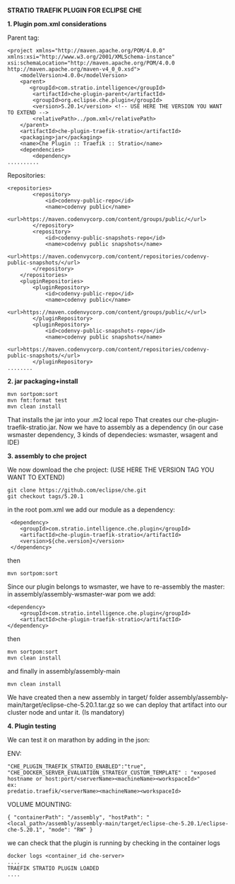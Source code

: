 **STRATIO TRAEFIK PLUGIN FOR ECLIPSE CHE**

**1. Plugin pom.xml considerations**

Parent tag:
```
<project xmlns="http://maven.apache.org/POM/4.0.0" xmlns:xsi="http://www.w3.org/2001/XMLSchema-instance" xsi:schemaLocation="http://maven.apache.org/POM/4.0.0 http://maven.apache.org/maven-v4_0_0.xsd">
    <modelVersion>4.0.0</modelVersion>
    <parent>
       <groupId>com.stratio.intelligence</groupId>
        <artifactId>che-plugin-parent</artifactId>
        <groupId>org.eclipse.che.plugin</groupId>
        <version>5.20.1</version> <!-- USE HERE THE VERSION YOU WANT TO EXTEND -->
        <relativePath>../pom.xml</relativePath>
    </parent>
    <artifactId>che-plugin-traefik-stratio</artifactId>
    <packaging>jar</packaging>
    <name>Che Plugin :: Traefik :: Stratio</name>
    <dependencies>
        <dependency>
..........
```
Repositories:
```
<repositories>
        <repository>
            <id>codenvy-public-repo</id>
            <name>codenvy public</name>
            <url>https://maven.codenvycorp.com/content/groups/public/</url>
        </repository>
        <repository>
            <id>codenvy-public-snapshots-repo</id>
            <name>codenvy public snapshots</name>
            <url>https://maven.codenvycorp.com/content/repositories/codenvy-public-snapshots/</url>
        </repository>
    </repositories>
    <pluginRepositories>
        <pluginRepository>
            <id>codenvy-public-repo</id>
            <name>codenvy public</name>
            <url>https://maven.codenvycorp.com/content/groups/public/</url>
        </pluginRepository>
        <pluginRepository>
            <id>codenvy-public-snapshots-repo</id>
            <name>codenvy public snapshots</name>
            <url>https://maven.codenvycorp.com/content/repositories/codenvy-public-snapshots/</url>
        </pluginRepository>
........
```

**2. jar packaging+install**
```
mvn sortpom:sort
mvn fmt:format test 
mvn clean install
```
That installs the jar into your .m2 local repo
That creates our che-plugin-traefik-stratio.jar. Now we have to assembly as a dependency (in our case wsmaster dependency, 3 kinds of dependecies: wsmaster, wsagent and IDE)

**3. assembly to che project**

We now download the che project: (USE HERE THE VERSION TAG YOU WANT TO EXTEND)
```
git clone https://github.com/eclipse/che.git
git checkout tags/5.20.1 
```

in the root pom.xml we add our module as a dependency:
```
 <dependency>
    <groupId>com.stratio.intelligence.che.plugin</groupId>
    <artifactId>che-plugin-traefik-stratio</artifactId>
    <version>${che.version}</version> 
 </dependency>
```
then 
```
mvn sortpom:sort
```

Since our plugin belongs to wsmaster, we have to re-assembly the master:
in assembly/assembly-wsmaster-war pom we add:
```
<dependency>
    <groupId>com.stratio.intelligence.che.plugin</groupId>
    <artifactId>che-plugin-traefik-stratio</artifactId>
</dependency>
```

then 
```
mvn sortpom:sort
mvn clean install
```
and finally in assembly/assembly-main
```
mvn clean install
```
We have created then a new assembly in target/ folder
assembly/assembly-main/target/eclipse-che-5.20.1.tar.gz
so we can deploy that artifact into our cluster node and untar it. (Is mandatory)

**4. Plugin testing**

We can test it on marathon by adding in the json:

ENV:
```
"CHE_PLUGIN_TRAEFIK_STRATIO_ENABLED":"true",
"CHE_DOCKER_SERVER_EVALUATION_STRATEGY_CUSTOM_TEMPLATE" : "exposed hostname or host:port/<serverName><machineName><workspaceId>"
ex:
predatio.traefik/<serverName><machineName><workspaceId>
```

VOLUME MOUNTING:
```   
{ "containerPath": "/assembly", "hostPath": "<local_path>/assembly/assembly-main/target/eclipse-che-5.20.1/eclipse-che-5.20.1", "mode": "RW" }
```
we can check that the plugin is running by checking in the container logs

```
docker logs <container_id che-server>
....
TRAEFIK STRATIO PLUGIN LOADED
....
```
